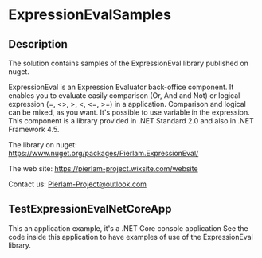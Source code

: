 # ExpressionEvalSamples

## Description
The solution contains samples of the ExpressionEval library published on nuget.

ExpressionEval is an Expression Evaluator back-office component. It enables you to evaluate easily comparison (Or, And and Not) or logical expression (=, <>, >, <, <=, >=) in a application. Comparison and logical can be mixed, as you want. It's possible to use variable in the expression. This component is a library provided in .NET Standard 2.0 and also in .NET Framework 4.5.

The library on nuget:
https://www.nuget.org/packages/Pierlam.ExpressionEval/

The web site:
https://pierlam-project.wixsite.com/website 

Contact us:
Pierlam-Project@outlook.com

## TestExpressionEvalNetCoreApp
This an application example, it's a .NET Core console application
See the code inside this application to have examples of use of the ExpressionEval library.
